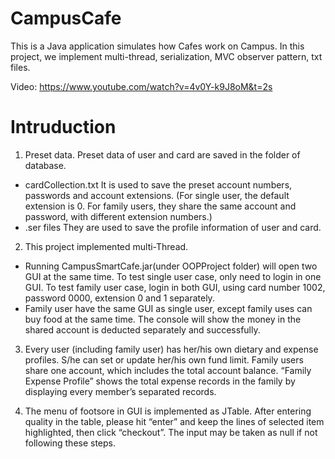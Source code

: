 # CampusCafe
This is a Java application simulates how Cafes work on Campus. In this project, we implement multi-thread, serialization, MVC observer pattern, txt files. 

Video: https://www.youtube.com/watch?v=4v0Y-k9J8oM&t=2s

# Intruduction
1. Preset data. Preset data of user and card are saved in the folder of database.
  - cardCollection.txt  It is used to save the preset account numbers, passwords and account extensions. (For single user, the default extension is 0. For family users, they share the same account and password, with different extension numbers.)  
  - .ser files  They are used to save the profile information of user and card.

2. This project implemented multi-Thread. 
  - Running CampusSmartCafe.jar(under OOPProject folder) will open two GUI at the same time. To test single user case, only need to login in one GUI. To test family user case, login in both GUI, using card number 1002, password 0000, extension 0 and 1 separately.
  - Family user have the same GUI as single user, except family uses can buy food at the same time. The console will show the money in the shared account  is deducted separately and successfully. 

3. Every user (including family user) has her/his own dietary and expense profiles. S/he can set or update her/his own fund limit. Family users share one account, which includes the total account balance. “Family Expense Profile” shows the total expense records in the family by displaying every member’s separated records.

4. The menu of footsore in GUI is implemented as JTable. After entering quality in the table, please hit “enter” and keep the lines of selected item highlighted, then click “checkout”. The input may be taken as null if not following these steps.
